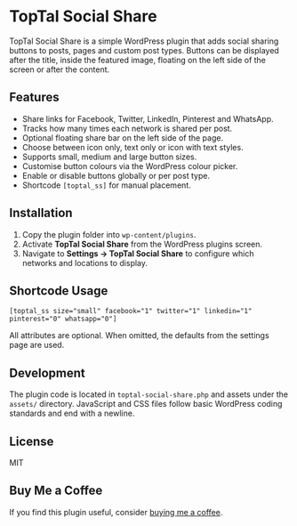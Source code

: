 # TopTal Social Share

TopTal Social Share is a simple WordPress plugin that adds social sharing buttons to posts, pages and custom post types. Buttons can be displayed after the title, inside the featured image, floating on the left side of the screen or after the content.

## Features

- Share links for Facebook, Twitter, LinkedIn, Pinterest and WhatsApp.
- Tracks how many times each network is shared per post.
- Optional floating share bar on the left side of the page.
- Choose between icon only, text only or icon with text styles.
- Supports small, medium and large button sizes.
- Customise button colours via the WordPress colour picker.
- Enable or disable buttons globally or per post type.
- Shortcode `[toptal_ss]` for manual placement.

## Installation

1. Copy the plugin folder into `wp-content/plugins`.
2. Activate **TopTal Social Share** from the WordPress plugins screen.
3. Navigate to **Settings → TopTal Social Share** to configure which networks and locations to display.

## Shortcode Usage

```
[toptal_ss size="small" facebook="1" twitter="1" linkedin="1" pinterest="0" whatsapp="0"]
```

All attributes are optional. When omitted, the defaults from the settings page are used.

## Development

The plugin code is located in `toptal-social-share.php` and assets under the `assets/` directory. JavaScript and CSS files follow basic WordPress coding standards and end with a newline.

## License

MIT

## Buy Me a Coffee

If you find this plugin useful, consider [buying me a coffee](https://buymeacoffee.com/costinbotez).
